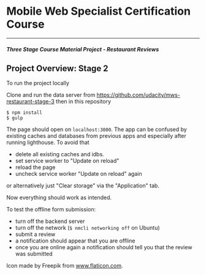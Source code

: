 # Mobile Web Specialist Certification Course
---
#### _Three Stage Course Material Project - Restaurant Reviews_

## Project Overview: Stage 2

To run the project locally

Clone and run the data server from https://github.com/udacity/mws-restaurant-stage-3
then in this repository

    $ npm install
    $ gulp

The page should open on `localhost:3000`.
The app can be confused by existing caches and databases from previous apps and especially after running lighthouse.
To avoid that 
* delete all existing caches and idbs.
* set service worker to "Update on reload"
* reload the page
* uncheck service worker "Update on reload" again

or alternatively just "Clear storage" via the "Application" tab.

Now everything should work as intended.

To test the offline form submission:
* turn off the backend server
* turn off the network (`$ nmcli networking off` on Ubuntu)
* submit a review
* a notification should appear that you are offline
* once you are online again a notification should tell you that the review was submitted

Icon made by Freepik from www.flaticon.com.

